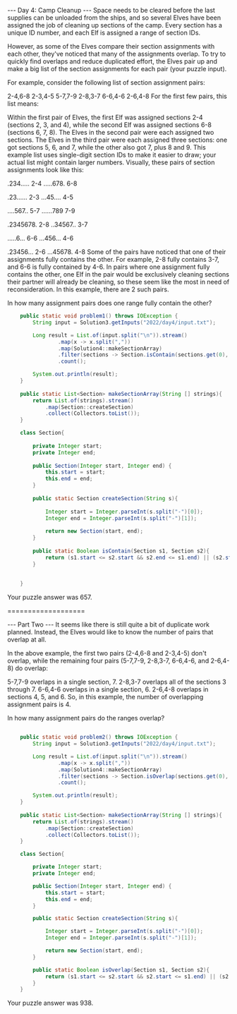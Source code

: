 --- Day 4: Camp Cleanup ---
Space needs to be cleared before the last supplies can be unloaded from the ships, and so several Elves have been assigned the job of cleaning up sections of the camp. Every section has a unique ID number, and each Elf is assigned a range of section IDs.

However, as some of the Elves compare their section assignments with each other, they've noticed that many of the assignments overlap. To try to quickly find overlaps and reduce duplicated effort, the Elves pair up and make a big list of the section assignments for each pair (your puzzle input).

For example, consider the following list of section assignment pairs:

2-4,6-8
2-3,4-5
5-7,7-9
2-8,3-7
6-6,4-6
2-6,4-8
For the first few pairs, this list means:

Within the first pair of Elves, the first Elf was assigned sections 2-4 (sections 2, 3, and 4), while the second Elf was assigned sections 6-8 (sections 6, 7, 8).
The Elves in the second pair were each assigned two sections.
The Elves in the third pair were each assigned three sections: one got sections 5, 6, and 7, while the other also got 7, plus 8 and 9.
This example list uses single-digit section IDs to make it easier to draw; your actual list might contain larger numbers. Visually, these pairs of section assignments look like this:

.234.....  2-4
.....678.  6-8

.23......  2-3
...45....  4-5

....567..  5-7
......789  7-9

.2345678.  2-8
..34567..  3-7

.....6...  6-6
...456...  4-6

.23456...  2-6
...45678.  4-8
Some of the pairs have noticed that one of their assignments fully contains the other. For example, 2-8 fully contains 3-7, and 6-6 is fully contained by 4-6. In pairs where one assignment fully contains the other, one Elf in the pair would be exclusively cleaning sections their partner will already be cleaning, so these seem like the most in need of reconsideration. In this example, there are 2 such pairs.

In how many assignment pairs does one range fully contain the other?

~~~java
    public static void problem1() throws IOException {
        String input = Solution3.getInputs("2022/day4/input.txt");

        Long result = List.of(input.split("\n")).stream()
                .map(x -> x.split(","))
                .map(Solution4::makeSectionArray)
                .filter(sections -> Section.isContain(sections.get(0), sections.get(1)))
                .count();

        System.out.println(result);
    }
    
    public static List<Section> makeSectionArray(String [] strings){
        return List.of(strings).stream()
            .map(Section::createSection)
            .collect(Collectors.toList());
    }

    class Section{
    
        private Integer start;
        private Integer end;
    
        public Section(Integer start, Integer end) {
            this.start = start;
            this.end = end;
        }
    
        public static Section createSection(String s){
    
            Integer start = Integer.parseInt(s.split("-")[0]);
            Integer end = Integer.parseInt(s.split("-")[1]);
    
            return new Section(start, end);
        }
    
        public static Boolean isContain(Section s1, Section s2){
            return (s1.start <= s2.start && s2.end <= s1.end) || (s2.start <= s1.start && s1.end <= s2.end);
        }
    
    
    }
~~~

Your puzzle answer was 657.


===================

--- Part Two ---
It seems like there is still quite a bit of duplicate work planned. Instead, the Elves would like to know the number of pairs that overlap at all.

In the above example, the first two pairs (2-4,6-8 and 2-3,4-5) don't overlap, while the remaining four pairs (5-7,7-9, 2-8,3-7, 6-6,4-6, and 2-6,4-8) do overlap:

5-7,7-9 overlaps in a single section, 7.
2-8,3-7 overlaps all of the sections 3 through 7.
6-6,4-6 overlaps in a single section, 6.
2-6,4-8 overlaps in sections 4, 5, and 6.
So, in this example, the number of overlapping assignment pairs is 4.

In how many assignment pairs do the ranges overlap?

~~~java

    public static void problem2() throws IOException {
        String input = Solution3.getInputs("2022/day4/input.txt");

        Long result = List.of(input.split("\n")).stream()
                .map(x -> x.split(","))
                .map(Solution4::makeSectionArray)
                .filter(sections -> Section.isOverlap(sections.get(0), sections.get(1)))
                .count();

        System.out.println(result);
    }
    
    public static List<Section> makeSectionArray(String [] strings){
        return List.of(strings).stream()
            .map(Section::createSection)
            .collect(Collectors.toList());
    }

    class Section{

        private Integer start;
        private Integer end;

        public Section(Integer start, Integer end) {
            this.start = start;
            this.end = end;
        }

        public static Section createSection(String s){

            Integer start = Integer.parseInt(s.split("-")[0]);
            Integer end = Integer.parseInt(s.split("-")[1]);

            return new Section(start, end);
        }

        public static Boolean isOverlap(Section s1, Section s2){
            return (s1.start <= s2.start && s2.start <= s1.end) || (s2.start <= s1.start && s1.start <= s2.end);
        }
    }
~~~

Your puzzle answer was 938.